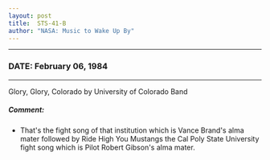 ```yaml
---
layout: post
title:  STS-41-B
author: "NASA: Music to Wake Up By"
---
```


----
### DATE: February 06, 1984
----
Glory, Glory, Colorado by University of Colorado Band

##### Comment:
* That's the fight song of that institution which is Vance Brand's alma mater followed by Ride High You Mustangs the Cal Poly State University fight song which is Pilot Robert Gibson's alma mater.
